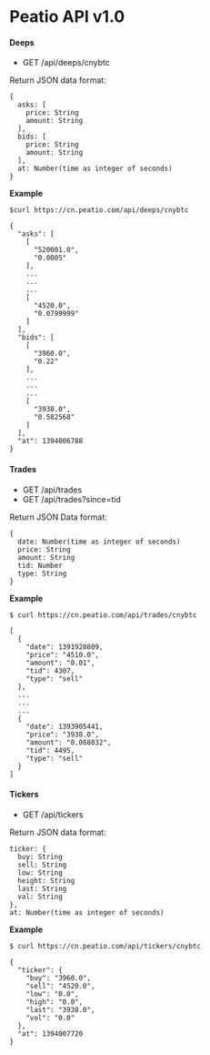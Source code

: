 # Peatio API v1.0

#### Deeps

* GET /api/deeps/cnybtc

Return JSON data format:

```
{
  asks: [
    price: String
    amount: String
  ],
  bids: [
    price: String
    amount: String
  ],
  at: Number(time as integer of seconds)
}
```

**Example**

```
$curl https://cn.peatio.com/api/deeps/cnybtc

{
  "asks": [
    [
      "520001.0",
      "0.0005"
    ],
    ...
    ...
    ...
    [
      "4520.0",
      "0.0799999"
    ]
  ],
  "bids": [
    [
      "3960.0",
      "0.22"
    ],
    ...
    ...
    ...
    [
      "3938.0",
      "0.582568"
    ]
  ],
  "at": 1394006788
}
```

#### Trades

* GET /api/trades
* GET /api/trades?since=tid

Return JSON Data format:
```
{
  date: Number(time as integer of seconds)
  price: String
  amount: String
  tid: Number
  type: String
}
```

**Example**


```
$ curl https://cn.peatio.com/api/trades/cnybtc

[
  {
    "date": 1391928809,
    "price": "4510.0",
    "amount": "0.01",
    "tid": 4307,
    "type": "sell"
  },
  ...
  ...
  ...
  {
    "date": 1393905441,
    "price": "3938.0",
    "amount": "0.088032",
    "tid": 4495,
    "type": "sell"
  }
]
```

#### Tickers

* GET /api/tickers

Return JSON data format:

```
ticker: {
  buy: String
  sell: String
  low: String
  height: String
  last: String
  val: String
},
at: Number(time as integer of seconds)
```

**Example**

```
$ curl https://cn.peatio.com/api/tickers/cnybtc

{
  "ticker": {
    "buy": "3960.0",
    "sell": "4520.0",
    "low": "0.0",
    "high": "0.0",
    "last": "3938.0",
    "vol": "0.0"
  },
  "at": 1394007720
}
```
